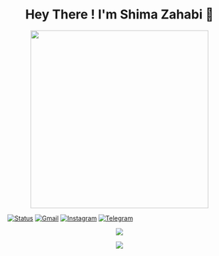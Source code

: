 <h1 align="center"><b> Hey There ! I'm Shima Zahabi 🦋</b></h1>

<div id="header" align="center">
  <img src="https://media.giphy.com/media/L1R1tvI9svkIWwpVYr/giphy.gif" width="400"/>
</div>

[![Status](https://img.shields.io/badge/status-student%20-brightgreen.svg)](https://github.com/shimazahabi)
[![Gmail](https://img.shields.io/badge/shimazahabi83@gmail.com-d14836?style=flat&logo=Gmail&logoColor=white&link=mailto:shimazahabi83@gmail.com)](mailto:shimazahabi83@gmail.com)
[![Instagram](https://img.shields.io/badge/-shima_z2004-E4405F?style=flat&logo=instagram&logoColor=white&link=https://www.instagram.com/shima_z2004?r=nametag)](https://www.instagram.com/shima_z2004?r=nametag)
[![Telegram](https://img.shields.io/badge/-Shima_z2004-E4405F?style=flat&logo=Telegram&logoColor=white&link=https://t.me/Shima_z2004)](https://t.me/Shima_z2004)
<img src="https://komarev.com/ghpvc/?username=your-github-username&style=flat-square&color=blue" alt=""/>

<div id="header" align="center">
<img src="https://github-readme-stats.vercel.app/api?username=shimazahabi&show_icons=true&theme=algolia&hide_border=true&count_private=true&line_height=27" /></p>
<p><img src="https://github-readme-stats.vercel.app/api/top-langs/?username=shimazahabi&theme=algolia&hide_border=true&langs_count=5" />
